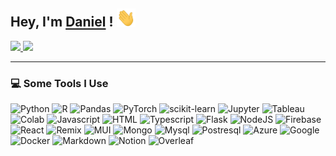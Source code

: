 <h2> Hey, I'm <a href="https://github.com/danielhuf">Daniel</a> ! <img  src="https://raw.githubusercontent.com/ABSphreak/ABSphreak/master/gifs/Hi.gif" width="30px"> </h2>


<div style="display: flex; align-items: center;">
  <div style="flex: 1; display: inline-block;">
    <!-- GitHub profile card -->
    <a href="https://github.com/danielhuf">
      <img height="140em" src="https://github-readme-stats.vercel.app/api?username=danielhuf&show_icons=true&theme=tokyonight&include_all_commits=true&count_private=True"/>
      <img height="140em" src="https://github-readme-stats.vercel.app/api/top-langs/?username=danielhuf&layout=compact&langs_count=16&theme=tokyonight"/>
    </a>
  </div>
</div>

---

### 💻 Some Tools I Use
<!-- Made with https://dev.to/envoy_/150-badges-for-github-pnk#cloud and https://github.com/alexandresanlim/Badges4-README.md-Profile -->
![Python](https://img.shields.io/badge/Python-3776AB?style=flat&logo=python&logoColor=white) ![R](https://img.shields.io/badge/R-276DC3?style=flat&logo=r&logoColor=white) ![Pandas](https://img.shields.io/badge/Pandas-2C2D72?style=flat&logo=pandas&logoColor=white) ![PyTorch](https://img.shields.io/badge/PyTorch-%23EE4C2C.svg?style=flat&logo=PyTorch&logoColor=white) ![scikit-learn](https://img.shields.io/badge/scikit--learn-%23F7931E.svg?style=flat&logo=scikit-learn&logoColor=white) ![Jupyter](https://img.shields.io/badge/Jupyter-F37626.svg?&style=flat&logo=Jupyter&logoColor=white) ![Tableau](https://img.shields.io/badge/Tableau-E97627?style=flat&logo=Tableau&logoColor=white) ![Colab](https://img.shields.io/badge/Colab-F9AB00?style=flat&logo=googlecolab&color=525252) ![Javascript](https://img.shields.io/badge/JavaScript-F7DF1E?style=flat&logo=javascript&logoColor=black) ![HTML](https://img.shields.io/badge/HTML-239120?style=flat&logo=html5&logoColor=white) ![Typescript](https://img.shields.io/badge/TypeScript-007ACC?style=flate&logo=typescript&logoColor=white) ![Flask](https://img.shields.io/badge/Flask-000000?style=flat&logo=flask&logoColor=white) ![NodeJS](https://img.shields.io/badge/Node%20js-339933?style=flat&logo=nodedotjs&logoColor=white) ![Firebase](https://img.shields.io/badge/firebase-ffca28?style=flat&logo=firebase&logoColor=black) ![React](https://img.shields.io/badge/React-20232A?style=flat&logo=react&logoColor=61DAFB) ![Remix](https://img.shields.io/badge/remix-000000?style=flat&logo=remix&logoColor=white) ![MUI](https://img.shields.io/badge/Material%20UI-007FFF?style=flat&logo=mui&logoColor=white) ![Mongo](https://img.shields.io/badge/MongoDB-4EA94B?style=flat&logo=mongodb&logoColor=white) ![Mysql](https://img.shields.io/badge/MySQL-00000F?style=flat&logo=mysql&logoColor=white) ![Postresql](https://img.shields.io/badge/PostgreSQL-316192?style=flat&logo=postgresql&logoColor=white) ![Azure](https://img.shields.io/badge/Microsoft_Azure-0089D6?style=flat&logo=microsoft-azure&logoColor=white) ![Google](https://img.shields.io/badge/Google_Cloud-4285F4?style=flat&logo=google-cloud&logoColor=white) ![Docker](https://img.shields.io/badge/Docker-2CA5E0?style=flat&logo=docker&logoColor=white) ![Markdown](https://img.shields.io/badge/Markdown-000000?style=flat&logo=markdown&logoColor=white) ![Notion](https://img.shields.io/badge/Notion-000000?style=flat&logo=notion&logoColor=white) ![Overleaf](https://img.shields.io/badge/Overleaf-47A141?style=flat&logo=Overleaf&logoColor=white)
 <!--
---

### 🚀 Here's my GitHub activity

![Snake animation](https://github.com/danielhuf/danielhuf/blob/output/github-contribution-grid-snake.svg)

  
---
-->

 <!--
### :trollface: And a random meme for you, to make your day better
(*PS: Refresh the page to see a new meme* :wink: )
  
<div align="center">
  <a href="https://github.com/techytushar/random-memer"><img src="https://random-memer-matj.onrender.com" title="Meme" alt="Please refresh the page if the meme doesn't show up." height="400"></a>
</div>
-->

